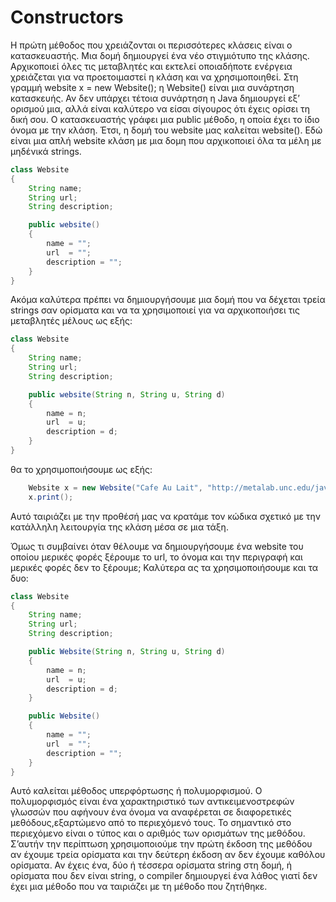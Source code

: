 # Constructors
Η πρώτη μέθοδος που χρειάζονται οι περισσότερες κλάσεις είναι ο κατασκευαστής. Μια δομή δημιουργεί ένα νέο στιγμιότυπο της κλάσης. Αρχικοποιεί όλες τις μεταβλητές και εκτελεί οποιαδήποτε ενέργεια χρειάζεται για να προετοιμαστεί η κλάση και να χρησιμοποιηθεί. Στη γραμμή website x = new Website(); η Website() είναι μια συνάρτηση κατασκευής. Αν δεν υπάρχει τέτοια συνάρτηση η Java δημιουργεί εξ’ ορισμού μια, αλλά είναι καλύτερο να είσαι σίγουρος ότι έχεις ορίσει τη δική σου. Ο κατασκευαστής γράφει μια public μέθοδο, η οποία έχει το ίδιο όνομα με την κλάση. Έτσι, η δομή του website μας καλείται website(). Εδώ είναι μια απλή website κλάση με μια δομη που αρχικοποιεί όλα τα μέλη με μηδένικά strings.

```java
class Website 
{
    String name;
    String url;
    String description;

    public website() 
    {
        name = ""; 
        url  = "";
        description = "";
    }
}
```

Ακόμα καλύτερα πρέπει να δημιουργήσουμε μια δομή που να δέχεται τρεία strings σαν ορίσματα και να τα χρησιμοποιεί για να αρχικοποιήσει τις μεταβλητές μέλους ως εξής:

```java
class Website 
{
    String name;
    String url;
    String description;

    public website(String n, String u, String d) 
    {
        name = n; 
        url  = u;
        description = d;
    }
}
```

θα το χρησιμοποιήσουμε ως εξής:

```java
    Website x = new Website("Cafe Au Lait", "http://metalab.unc.edu/javafaq/", "Really cool!");
    x.print();
```

Αυτό ταιριάζει με την προθέσή μας να κρατάμε τον κώδικα σχετικό με την κατάλληλη λειτουργία της κλάση μέσα σε μια τάξη.

Όμως τι συμβαίνει όταν θέλουμε να δημιουργήσουμε ένα website του οποίου μερικές φορές ξέρουμε το url, το όνομα και την περιγραφή και μερικές φορές δεν το ξέρουμε; Καλύτερα ας τα χρησιμοποιήσουμε και τα δυο:

```java
class Website 
{
    String name;
    String url;
    String description;

    public Website(String n, String u, String d) 
    {
        name = n; 
        url  = u;
        description = d;
    }

    public Website() 
    {
        name = ""; 
        url  = "";
        description = "";
    }
}
```

Αυτό καλείται μέθοδος υπερφόρτωσης ή πολυμορφισμού. Ο πολυμορφισμός είναι ένα χαρακτηριστικό των αντικειμενοστρεφών γλωσσών που αφήνουν ένα όνομα να αναφέρεται σε διαφορετικές μεθόδους,εξαρτώμενο από το περιεχόμενό τους. Το σημαντικό στο περιεχόμενο είναι ο τύπος και ο αριθμός των ορισμάτων της μεθόδου. Σ’αυτήν την περίπτωση χρησιμοποιούμε την πρώτη έκδοση της μεθόδου αν έχουμε τρεία ορίσματα και την δεύτερη έκδοση αν δεν έχουμε καθόλου ορίσματα. Αν έχεις ένα, δύο ή τέσσερα ορίσματα string στη δομή, ή ορίσματα που δεν είναι string, ο compiler δημιουργεί ένα λάθος γιατί δεν έχει μια μέθοδο που να ταιριάζει με τη μέθοδο που ζητήθηκε.

 
